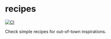 # recipes

[![CI](https://github.com/midanamiranda/recipes/actions/workflows/ci.yml/badge.svg?branch=develop)](https://github.com/midanamiranda/recipes/actions/workflows/ci.yml)

Check simple recipes for out-of-town inspirations.

